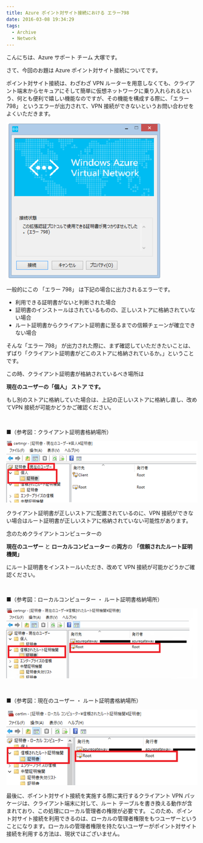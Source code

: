 ```yaml
---
title: Azure ポイント対サイト接続における エラー798
date: 2016-03-08 19:34:29
tags:
  - Archive
  - Network
---
```


こんにちは、Azure サポート チーム 大塚です。

さて、今回のお題は Azure ポイント対サイト接続についてです。

ポイント対サイト接続は、わざわざ VPN ルーターを用意しなくても、クライアント端末からセキュアにそして簡単に仮想ネットワークに乗り入れられるという、何とも便利で嬉しい機能なのですが、その機能を構成する際に、「エラー 798」 というエラーが出力されて、VPN 接続ができないというお問い合わせをよくいただきます。

![](./p2s-vpn-error798/798.png)

一般的にこの 「エラー 798」 は下記の場合に出力されるエラーです。

* 利用できる証明書がないと判断された場合
* 証明書のインストールはされているものの、正しいストアに格納されていない場合
* ルート証明書からクライアント証明書に至るまでの信頼チェーンが確立できない場合

そんな「エラー 798」 が出力された際に、まず確認していただきたいことは、ずばり「クライアント証明書がどこのストアに格納されているか。」ということです。

この時、クライアント証明書が格納されているべき場所は

**現在のユーザーの「個人」 ストア です。**

もし別のストアに格納していた場合は、上記の正しいストアに格納し直し、改めてVPN 接続が可能かどうかご確認ください。

</br>

■（参考図：クライアント証明書格納場所）

![](./p2s-vpn-error798/client.png)  

クライアント証明書が正しいストアに配置されているのに、VPN 接続ができない場合はルート証明書が正しいストアに格納されていない可能性があります。

念のためクライアントコンピューターの

**現在のユーザー** と **ローカルコンピューター** の**両方**の **「信頼されたルート証明機関」**

にルート証明書をインストールいただき、改めて VPN 接続が可能かどうかご確認ください。

</br>

■（参考図：ローカルコンピューター ・ ルート証明書格納場所）

![](./p2s-vpn-error798/currentuser.png)  

</br>

■（参考図：現在のユーザー ・ ルート証明書格納場所）

![](./p2s-vpn-error798/local.png)  

最後に、ポイント対サイト接続を実施する際に実行するクライアント VPN パッケージは、クライアント端末に対して、ルート テーブルを書き換える動作が含まれており、この処理にローカル管理者の権限が必要です。
このため、ポイント対サイト接続を利用できるのは、ローカルの管理者権限をもつユーザーということになります。ローカルの管理者権限を持たないユーザーがポイント対サイト接続を利用する方法は、現状ではございません。
